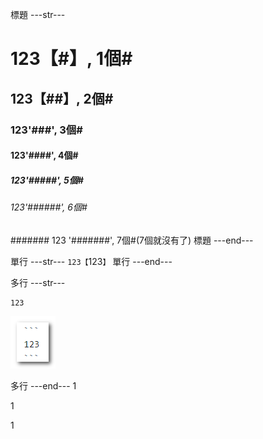 
標題 ---str---
# 123【#】, 1個#
## 123【##】, 2個#
### 123'###', 3個#
#### 123'####', 4個#
##### 123'#####', 5個#
###### 123'######', 6個#
####### 123 '#######', 7個#(7個就沒有了)
標題 ---end---

單行 ---str---
`123【`123`】`
單行 ---end---

多行 ---str---
```
123
```
![123](2018-12-01_141338_markdown01.png) 

多行 ---end---
1

1

1


